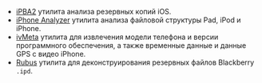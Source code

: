 - [iPBA2](https://github.com/PicciMario/iPhone-Backup-Analyzer-2) утилита анализа резервных копий iOS.
- [iPhone Analyzer](http://sourceforge.net/projects/iphoneanalyzer/) утилита анализа файловой структуры Pad, iPod и iPhone.
- [ivMeta](http://www.csitech.co.uk/ivmeta-iphone-metadata/) утилита для извлечения модели телефона и версии программного обеспечения, а также временные данные и данные GPS с видео iPhone.
- [Rubus](https://www.cclgroupltd.com/rubus/) утилита для деконструирования резервных файлов Blackberry `.ipd`.